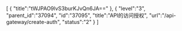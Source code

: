 [
	{
		"title":"tWJPAO9lvS3burKJvQn6JA=="
	},
	{
		"level":"3",
		"parent_id":"37094",
		"id":"37095",
		"title":"API的访问授权",
		"url":"/api-gateway/create-auth",
		"status":"2"
	}
]